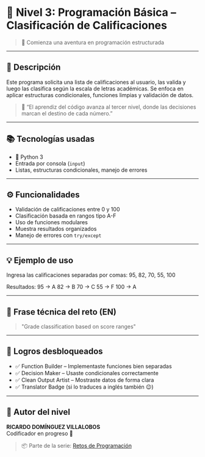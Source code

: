 # 🎯 Nivel 3: Programación Básica – Clasificación de Calificaciones
> 🧠 Comienza una aventura en programación estructurada

---

## 🧾 Descripción

Este programa solicita una lista de calificaciones al usuario, las valida y luego las clasifica según la escala de letras académicas. Se enfoca en aplicar estructuras condicionales, funciones limpias y validación de datos.

> 🧙 “El aprendiz del código avanza al tercer nivel, donde las decisiones marcan el destino de cada número.”

---

## 📚 Tecnologías usadas

- 🐍 Python 3
- Entrada por consola (`input`)
- Listas, estructuras condicionales, manejo de errores

---

## ⚙️ Funcionalidades

- Validación de calificaciones entre 0 y 100
- Clasificación basada en rangos tipo A-F
- Uso de funciones modulares
- Muestra resultados organizados
- Manejo de errores con `try/except`

---

## 💡 Ejemplo de uso

Ingresa las calificaciones separadas por comas: 95, 82, 70, 55, 100

Resultados: 95 -> A 82 -> B 70 -> C 55 -> F 100 -> A


---

## 🧠 Frase técnica del reto (EN)
> "Grade classification based on score ranges"

---

## 🏅 Logros desbloqueados

- ✅ Function Builder – Implementaste funciones bien separadas
- ✅ Decision Maker – Usaste condicionales correctamente
- ✅ Clean Output Artist – Mostraste datos de forma clara
- ✅ Translator Badge (si lo traduces a inglés también 😉)

---

## 👾 Autor del nivel

**RICARDO DOMÍNGUEZ VILLALOBOS**  
Codificador en progreso 🚀


> 📦 Parte de la serie: [Retos de Programación](README.md)
